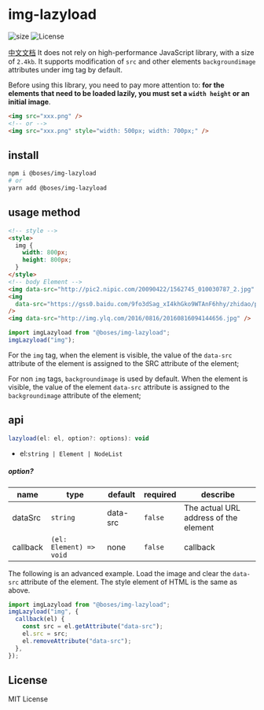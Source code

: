 # img-lazyload

![size](https://img.shields.io/badge/size-2.4KB-blue) ![License](https://img.shields.io/badge/License-MLT-blue)

[中文文档](/README_ZH.md)
It does not rely on high-performance JavaScript library, with a size of `2.4kb`. It supports modification of `src` and other elements `backgroundimage` attributes under img tag by default.

Before using this library, you need to pay more attention to: **for the elements that need to be loaded lazily, you must set a `width height` or an initial image**.

```html
<img src="xxx.png" />
<!-- or -->
<img src="xxx.png" style="width: 500px; width: 700px;" />
```

## install

```sh
npm i @boses/img-lazyload
# or
yarn add @boses/img-lazyload
```

## usage method

```html
<!-- style -->
<style>
  img {
    width: 800px;
    height: 800px;
  }
</style>
<!-- body Element -->
<img data-src="http://pic2.nipic.com/20090422/1562745_010030787_2.jpg" />
<img
  data-src="https://gss0.baidu.com/9fo3dSag_xI4khGko9WTAnF6hhy/zhidao/pic/item/faedab64034f78f07595c8f874310a55b3191c1a.jpg"
/>
<img data-src="http://img.ylq.com/2016/0816/20160816094144656.jpg" />
```

```js
import imgLazyload from "@boses/img-lazyload";
imgLazyload("img");
```

For the `img` tag, when the element is visible, the value of the `data-src` attribute of the element is assigned to the SRC attribute of the element;

For non `img` tags, `backgroundimage` is used by default. When the element is visible, the value of the element `data-src` attribute is assigned to the `backgroundimage` attribute of the element;

## api

```js
lazyload(el: el, option?: options): void
```

- el:`string | Element | NodeList`

##### option?

| name     | type                    | default  | required | describe                              |
| -------- | ----------------------- | -------- | -------- | ------------------------------------- |
| dataSrc  | `string`                | data-src | `false`  | The actual URL address of the element |
| callback | `(el: Element) => void` | none       | `false`  | callback                              |

The following is an advanced example. Load the image and clear the `data-src` attribute of the element. The style element of HTML is the same as above.

```js
import imgLazyload from "@boses/img-lazyload";
imgLazyload("img", {
  callback(el) {
    const src = el.getAttribute("data-src");
    el.src = src;
    el.removeAttribute("data-src");
  },
});
```

## License

MIT License
